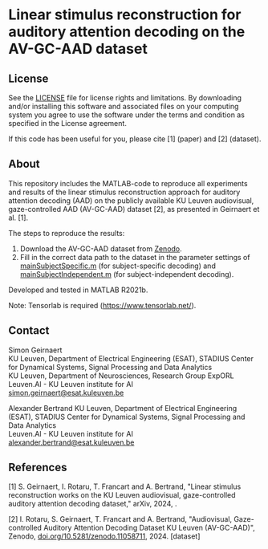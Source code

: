 # Linear stimulus reconstruction for auditory attention decoding on the AV-GC-AAD dataset

## License

See the [LICENSE](LICENSE.md) file for license rights and limitations. By downloading and/or installing this software and associated files on your computing system you agree to use the software under the terms and condition as specified in the License agreement.

If this code has been useful for you, please cite [1] (paper) and [2] (dataset).

## About

This repository includes the MATLAB-code to reproduce all experiments and results of the linear stimulus reconstruction approach for auditory attention decoding (AAD) on the publicly available KU Leuven audiovisual, gaze-controlled AAD (AV-GC-AAD) dataset [2], as presented in Geirnaert et al. [1].

The steps to reproduce the results:
1. Download the AV-GC-AAD dataset from [Zenodo](https://zenodo.org/records/11058711).
2. Fill in the correct data path to the dataset in the parameter settings of [mainSubjectSpecific.m](mainSubjectSpecific.m) (for subject-specific decoding) and [mainSubjectIndependent.m](mainSubjectIndependent.m) (for subject-independent decoding). 

Developed and tested in MATLAB R2021b.

Note: Tensorlab is required (https://www.tensorlab.net/).

## Contact
Simon Geirnaert  
KU Leuven, Department of Electrical Engineering (ESAT), STADIUS Center for Dynamical Systems, Signal Processing and Data Analytics  
KU Leuven, Department of Neurosciences, Research Group ExpORL  
Leuven.AI - KU Leuven institute for AI  
<simon.geirnaert@esat.kuleuven.be>

Alexander Bertrand
KU Leuven, Department of Electrical Engineering (ESAT), STADIUS Center for Dynamical Systems, Signal Processing and Data Analytics  
Leuven.AI - KU Leuven institute for AI  
<alexander.bertrand@esat.kuleuven.be>

 ## References
 
[1] S. Geirnaert, I. Rotaru, T. Francart and A. Bertrand, "Linear stimulus reconstruction works on the KU Leuven audiovisual, gaze-controlled auditory attention decoding dataset," arXiv, 2024, []().

[2] I. Rotaru, S. Geirnaert, T. Francart and A. Bertrand, "Audiovisual, Gaze-controlled Auditory Attention Decoding Dataset KU Leuven (AV-GC-AAD)", Zenodo, [doi.org/10.5281/zenodo.11058711](https://zenodo.org/records/11058711), 2024. [dataset]
